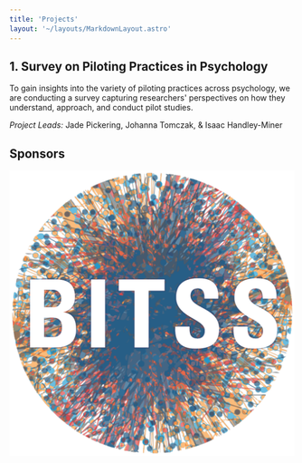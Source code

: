 ```yaml
---
title: 'Projects'
layout: '~/layouts/MarkdownLayout.astro'
---
```


## 1. Survey on Piloting Practices in Psychology
To gain insights into the variety of piloting practices across psychology, we are conducting a survey capturing researchers' perspectives on how they understand, approach, and conduct pilot studies.

_Project Leads:_ Jade Pickering, Johanna Tomczak, & Isaac Handley-Miner


## Sponsors
[![BITSS](../assets/images/bitss_icon.png)<!--rehype:style=width:150px;-->](https://www.bitss.org/)<!--rehype:target=_blank-->

